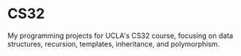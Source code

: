 # CS32
My programming projects for UCLA's CS32 course, focusing on data structures, recursion, templates, inheritance, and polymorphism.
